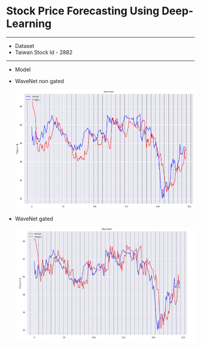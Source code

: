 # Stock Price Forecasting Using Deep-Learning
---

- Dataset
 - Taiwan Stock Id - 2882
 
---
- Model 
 - WaveNet non gated
 
   ![](https://github.com/TechFinBrown/StockPriceForecasting-Deep-Learning/blob/master/Stock_price_WaveNet_non_gated.png)
   
   
 - WaveNet gated
 
   ![](https://github.com/TechFinBrown/StockPriceForecasting-Deep-Learning/blob/master/Stock_price_WaveNet_gated.png)
